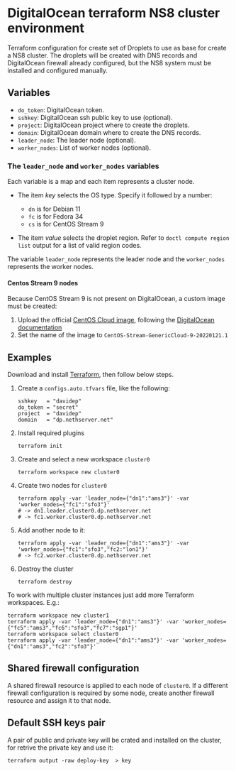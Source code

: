 # DigitalOcean terraform NS8 cluster environment 

Terraform configuration for create set of Droplets to use as base for create a NS8 cluster.
The droplets will be created with DNS records and DigitalOcean firewall already configured,
but the NS8 system must be installed and configured manually.

## Variables

* `do_token`: DigitalOcean token.
* `sshkey`: DigitalOcean ssh public key to use (optional).
* `project`: DigitalOcean project where to create the droplets.
* `domain`: DigitalOcean domain where to create the DNS records.
* `leader_node`: The leader node (optional).
* `worker_nodes`: List of worker nodes (optional).

### The `leader_node` and `worker_nodes` variables

Each variable is a map and each item represents a cluster node.

- The item _key_ selects the OS type. Specify it followed by a number:

  * `dn` is for Debian 11
  * `fc` is for Fedora 34
  * `cs` is for CentOS Stream 9

- The item _value_ selects the droplet region. Refer to `doctl compute region list` output for
  a list of valid region codes.

The variable `leader_node` represents the leader node and the `worker_nodes` represents the worker nodes.

#### Centos Stream 9 nodes

Because CentOS Stream 9 is not present on DigitalOcean, a custom image must be created:

1. Upload the official [CentOS Cloud image](https://cloud.centos.org/centos/9-stream/x86_64/images/CentOS-Stream-GenericCloud-9-20220121.1.x86_64.qcow2),
   following the [DigitalOcean documentation](https://docs.digitalocean.com/products/images/custom-images/how-to/upload/#image-requirements)
1. Set the name of the image to `CentOS-Stream-GenericCloud-9-20220121.1`

## Examples

Download and install [Terraform](https://www.terraform.io/downloads), then follow below steps.

1. Create a `configs.auto.tfvars` file, like the following:

       sshkey   = "davidep"
       do_token = "secret"
       project  = "davidep"
       domain   = "dp.nethserver.net"

2. Install required plugins

       terraform init

3. Create and select a new workspace `cluster0`

       terraform workspace new cluster0

4. Create two nodes for `cluster0`

       terraform apply -var 'leader_node={"dn1":"ams3"}' -var 'worker_nodes={"fc1":"sfo3"}'
       # -> dn1.leader.cluster0.dp.nethserver.net
       # -> fc1.worker.cluster0.dp.nethserver.net

5. Add another node to it:

       terraform apply -var 'leader_node={"dn1":"ams3"}' -var 'worker_nodes={"fc1":"sfo3","fc2:"lon1"}'
       # -> fc2.worker.cluster0.dp.nethserver.net

6. Destroy the cluster

       terraform destroy

To work with multiple cluster instances just add more Terraform
workspaces. E.g.:

    terraform workspace new cluster1
    terraform apply -var 'leader_node={"dn1":"ams3"}' -var 'worker_nodes={"fc5":"ams3","fc6":"sfo3","fc7":"sgp1"}'
    terraform workspace select cluster0
    terraform apply -var 'leader_node={"dn1":"ams3"}' -var 'worker_nodes={"dn1":"ams3","fc2":"sfo3"}'

## Shared firewall configuration

A shared firewall resource is applied to each node of `cluster0`. If a
different firewall configuration is required by some node, create another
firewall resource and assign it to that node.

## Default SSH keys pair

A pair of public and private key will be crated and installed on the cluster, for retrive the private key
and use it:

    terraform output -raw deploy-key  > key
